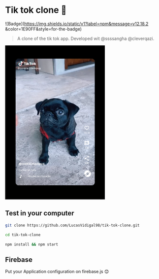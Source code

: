 # Tik tok clone 🎵

![Badge](https://img.shields.io/static/v1?label=npm&message=v12.18.2
&color=1E90FF&style=for-the-badge)

> A clone of the tik tok app. Developed wit @ssssangha @cleverqazi.

![app](./assets/tik-tok-clone.png "App")

## Test in your computer

```sh
git clone https://github.com/LucasVidigal98/tik-tok-clone.git
```

```sh
cd tik-tok-clone
```

```sh
npm install && npm start
```

## Firebase

Put your Application configuration on firebase.js 😊
